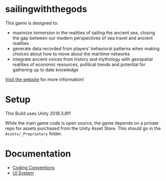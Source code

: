 sailingwiththegods
===================

This game is designed to:

* maximize immersion in the realities of sailing the ancient sea, closing the gap between our modern perspectives of sea travel and ancient realities
* generate data recorded from players’ behavioral patterns when making choices about how to move about the maritime networks
* integrate ancient voices from history and mythology with geospatial realities of economic resources, political trends and potential for gathering up to date knowledge

[Visit the website](https://scholarblogs.emory.edu/samothraciannetworks) for more information!

# Setup

This Build uses Unity 2018.3.8f1

While the main game code is open source, the game depends on a private repo for assets purchased from the Unity Asset Store. This should go in the ```Assets/_Proprietary``` folder.

# Documentation

* [Coding Conventions](docs/coding-convention.md)
* [UI System](docs/ui-system.md)
